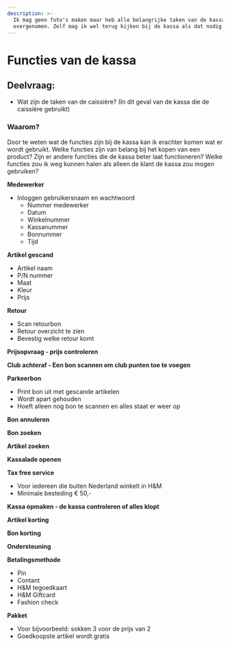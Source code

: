 ```yaml
---
description: >-
  Ik mag geen foto's maken maar heb alle belangrijke taken van de kassa
  overgenomen. Zelf mag ik wel terug kijken bij de kassa als dat nodig is.
---
```


# Functies van de kassa

## Deelvraag: 

* Wat zijn de taken van de caissière? \(In dit geval van de kassa die de caissière gebruikt\)

### Waarom?

Door te weten wat de functies zijn bij de kassa kan ik erachter komen wat er wordt gebruikt. Welke functies zijn van belang bij het kopen van een product? Zijn er andere functies die de kassa beter laat functioneren? Welke functies zou ik weg kunnen halen als alleen de klant de kassa zou mogen gebruiken?

**Medewerker**

* Inloggen gebruikersnaam en wachtwoord
  * Nummer medewerker 
  * Datum
  * Winkelnummer
  * Kassanummer
  * Bonnummer
  * Tijd

**Artikel gescand**

* Artikel naam
* P/N nummer
* Maat
* Kleur
* Prijs

**Retour**

* Scan retourbon
* Retour overzicht te zien
* Bevestig welke retour komt

**Prijsopvraag - prijs controleren**

**Club achteraf - Een bon scannen om club punten toe te voegen**

**Parkeerbon**

* Print bon uit met gescande artikelen
* Wordt apart gehouden
* Hoeft alleen nog bon te scannen en alles staat er weer op

**Bon annuleren**

**Bon zoeken**

**Artikel zoeken**

**Kassalade openen**

**Tax free service**

* Voor iedereen die buiten Nederland winkelt in H&M
* Minimale besteding € 50,-

**Kassa opmaken - de kassa controleren of alles klopt**

**Artikel korting**

**Bon korting**

**Ondersteuning**

**Betalingsmethode**

* Pin
* Contant
* H&M tegoedkaart
* H&M Giftcard
* Fashion check

**Pakket**

* Voor bijvoorbeeld: sokken 3 voor de prijs van 2
* Goedkoopste artikel wordt gratis



